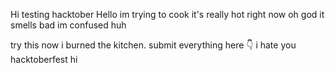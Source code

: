 Hi
testing hacktober
Hello im trying to cook
it's really hot right now
oh god it smells bad
im confused
huh







try this now
i burned the kitchen.
submit everything here 👇
i hate you hacktoberfest
hi

